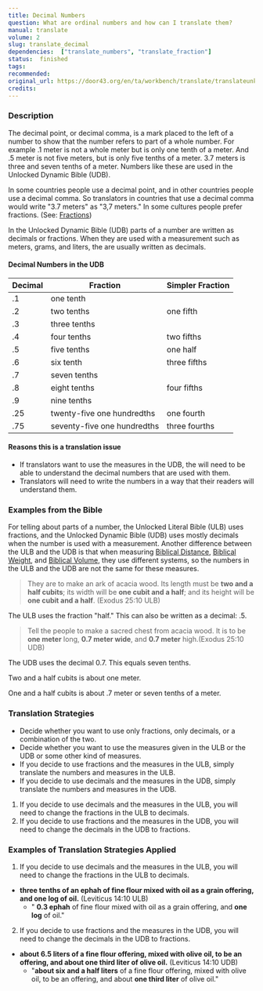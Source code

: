 ```yaml
---
title: Decimal Numbers
question: What are ordinal numbers and how can I translate them?
manual: translate
volume: 2
slug: translate_decimal
dependencies:  ["translate_numbers", "translate_fraction"]
status:  finished
tags: 
recommended: 
original_url: https://door43.org/en/ta/workbench/translate/translateunknowns-decimals
credits: 
---
```

### Description

The decimal point, or decimal comma, is a mark placed to the left of a number to show that the number refers to part of a whole number. For example .1 meter is not a whole meter but is only one tenth of a meter. And .5 meter is not five meters, but is only five tenths of a meter. 3.7 meters is three and seven tenths of a meter. Numbers like these are used in the Unlocked Dynamic Bible (UDB).

In some countries people use a decimal point, and in other countries people use a decimal comma. So translators in countries that use a decimal comma would write "3.7 meters" as "3,7 meters." In some cultures people prefer fractions. (See: [Fractions](https://git.door43.org/Door43/en-ta-translate-vol2/src/master/content/translate_fraction.md))

In the Unlocked Dynamic Bible (UDB) parts of a number are written as decimals or fractions. When they are used with a measurement such as meters, grams, and liters, the are usually written as decimals. 

#### Decimal Numbers in the UDB

| Decimal | Fraction  | Simpler Fraction  |
| -------- | -------- | -------- |
|.1 |one tenth |  | 
|.2 |two tenths | one fifth | 
|.3 |three tenths |  | 
|.4 |four tenths | two fifths| 
|.5 |five tenths | one half | 
|.6 |six tenth | three fifths | 
|.7 |seven tenths |   | 
|.8 |eight tenths | four fifths | 
|.9 |nine tenths |  | 
|.25 |twenty-five one hundredths | one fourth | 
|.75 |seventy-five one hundredths | three fourths |


#### Reasons this is a translation issue

  * If translators want to use the measures in the UDB, the will need to be able to understand the decimal numbers that are used with them. 
  * Translators will need to write the numbers in a way that their readers will understand them.

### Examples from the Bible

For telling about parts of a number, the Unlocked Literal Bible (ULB) uses fractions, and the Unlocked Dynamic Bible (UDB) uses mostly decimals when the number is used with a measurement. Another difference between the ULB and the UDB is that when measuring [Biblical Distance](https://git.door43.org/Door43/en-ta-translate-vol2/src/master/content/translate_bdistance.md), [Biblical Weight](https://git.door43.org/Door43/en-ta-translate-vol2/src/master/content/translate_bweight.md), and [Biblical Volume](https://git.door43.org/Door43/en-ta-translate-vol2/src/master/content/translate_bvolume.md), they use different systems, so the numbers in the ULB and the UDB are not the same for these measures.
>They are to make an ark of acacia wood. Its length must be __two and a half cubits__; its width will be __one cubit and a half__; and its height will be __one cubit and a half__.  (Exodus 25:10 ULB)

The ULB uses the fraction "half." This can also be written as a decimal: .5. 
>Tell the people to make a sacred chest from acacia wood. It is to be __one meter__ long, __0.7 meter wide__, and __0.7 meter__ high.(Exodus 25:10 UDB)

The UDB uses the decimal 0.7. This equals seven tenths.

Two and a half cubits is about one meter.

One and a half cubits is about .7 meter or seven tenths of a meter.

### Translation Strategies

* Decide whether you want to use only fractions, only decimals, or a combination of the two.  
* Decide whether you want to use the measures given in the ULB or the UDB or some other kind of measures.
* If you decide to use fractions and the measures in the ULB, simply translate the numbers and measures in the  ULB.
* If you decide to use decimals and the measures in the UDB, simply translate the numbers and measures in the UDB.


1. If you decide to use decimals and the measures in the ULB, you will need to change the fractions in the ULB to decimals.
1. If you decide to use fractions and the measures in the UDB, you will need to change the decimals in the UDB to fractions.

### Examples of Translation Strategies Applied

1. If you decide to use decimals and the measures in the ULB, you will need to change the fractions in the ULB to decimals.

  * **__three tenths of an ephah__ of fine flour mixed with oil as a grain offering, and __one log__ of oil.** (Leviticus 14:10 ULB)
      * " __0.3 ephah__ of fine flour mixed with oil as a grain offering, and __one log__ of oil."

2. If you decide to use fractions and the measures in the UDB, you will need to change the decimals in the UDB to fractions.

  * **__about 6.5 liters__ of a fine flour offering, mixed with olive oil, to be an offering, and about __one third liter__ of olive oil.** (Leviticus 14:10 UDB)
      * "__about six and a half liters__ of a fine flour offering, mixed with olive oil, to be an offering, and about __one third liter__ of olive oil."


